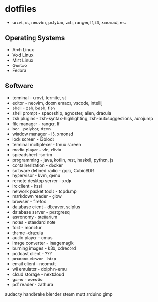 # dotfiles

- urxvt, st, neovim, polybar, zsh, ranger, lf, i3, xmonad, etc

## Operating Systems
- Arch Linux
- Void Linux
- Mint Linux
- Gentoo
- Fedora

## Software
- terminal - urxvt, termite, st
- editor - neovim, doom emacs, vscode, intellij
- shell - zsh, bash, fish
- shell prompt - spaceship, agnoster, alien, dracula
- zsh plugins - zsh-syntax-highlighting, zsh-autosuggestions, autojump
- file manager - ranger, lf
- bar - polybar, dzen
- window manager - i3, xmonad
- lock screen - i3block
- terminal multiplexer - tmux screen
- media player - vlc, olivia
- spreadsheet -sc-im
- programming - java, kotlin, rust, haskell, python, js
- containerization - docker
- software defined radio - gqrx, CubicSDR
- hypervisor - kvm, qemu
- remote desktop server - xrdp
- irc client - irssi
- network packet tools - tcpdump
- markdown reader - glow
- browser - firefox
- database client - dbeaver, sqlplus
- database server - postgresql
- astronomy - stellarium
- notes - standard note
- font - monofur
- theme -dracula
- audio player - cmus
- image converter - imagemagik
- burning images - k3b, cdrecord
- podcast client - ???
- process viewer - htop
- email client - neomutt
- wii emulator - dolphin-emu
- cloud storage - nextcloud
- game - xonotic
- pdf reader - zathura



audacity
handbrake
blender
steam
mutt
arduino
gimp
